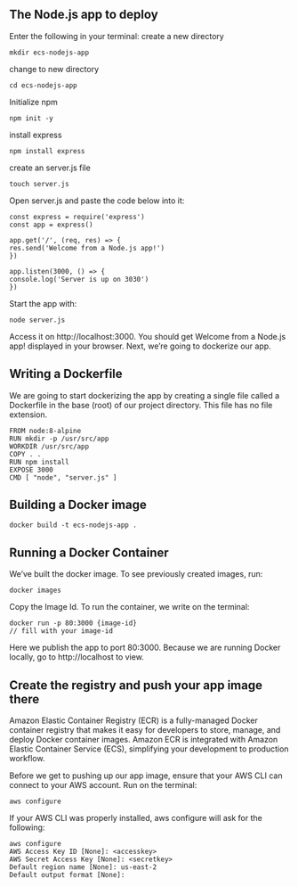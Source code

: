 ## The Node.js app to deploy
Enter the following in your terminal:
create a new directory
```
mkdir ecs-nodejs-app
```
change to new directory
```
cd ecs-nodejs-app
```
Initialize npm
```
npm init -y
```
install express
```
npm install express
```
create an server.js file
```
touch server.js
```
Open server.js and paste the code below into it:
```
const express = require('express')
const app = express()

app.get('/', (req, res) => {
res.send('Welcome from a Node.js app!')
})

app.listen(3000, () => {
console.log('Server is up on 3030')
})
```
Start the app with:
```
node server.js
```
Access it on http://localhost:3000. You should get Welcome from a Node.js app! displayed in your browser.
Next, we’re going to dockerize our app.
## Writing a Dockerfile
We are going to start dockerizing the app by creating a single file called a Dockerfile in the base (root) of our project directory. This file has no file extension.
```
FROM node:8-alpine
RUN mkdir -p /usr/src/app
WORKDIR /usr/src/app
COPY . .
RUN npm install
EXPOSE 3000
CMD [ "node", "server.js" ]
```
## Building a Docker image
```
docker build -t ecs-nodejs-app .
```
## Running a Docker Container
We’ve built the docker image. To see previously created images, run:
```
docker images
```
Copy the Image Id. To run the container, we write on the terminal:
```
docker run -p 80:3000 {image-id}
// fill with your image-id
```
Here we publish the app to port 80:3000. Because we are running Docker locally, go to http://localhost to view.
## Create the registry and push your app image there
Amazon Elastic Container Registry (ECR) is a fully-managed Docker container registry that makes it easy for developers to store, manage, and deploy Docker container images. Amazon ECR is integrated with Amazon Elastic Container Service (ECS), simplifying your development to production workflow.

Before we get to pushing up our app image, ensure that your AWS CLI can connect to your AWS account. Run on the terminal:
```
aws configure
```
If your AWS CLI was properly installed, aws configure will ask for the following:
```
aws configure
AWS Access Key ID [None]: <accesskey>
AWS Secret Access Key [None]: <secretkey>
Default region name [None]: us-east-2
Default output format [None]:
```
